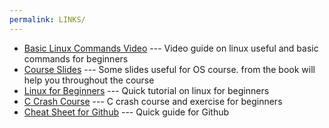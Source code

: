 ```yaml
---
permalink: LINKS/
---
```

- [Basic Linux Commands Video](https://www.youtube.com/watch?v=IVquJh3DXUA) --- Video guide on linux useful and basic commands for beginners
- [Course Slides](https://www.os-book.com/OS10/slide-dir/) --- Some slides useful for OS course. from the book will help you throughout the course
- [Linux for Beginners](https://www.youtube.com/watch?v=ROjZy1WbCIA) --- Quick tutorial on linux for beginners
- [C Crash Course](https://www.youtube.com/watch?v=KJgsSFOSQv0) --- C crash course and exercise for beginners
- [Cheat Sheet for Github](https://education.github.com/git-cheat-sheet-education.pdf) --- Quick guide for Github
